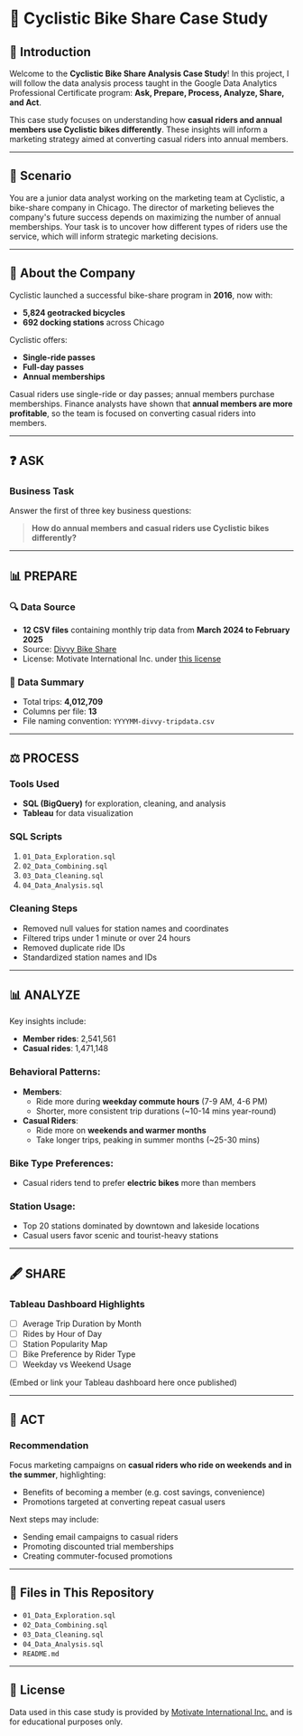 # 📅 Cyclistic Bike Share Case Study

## 📖 Introduction
Welcome to the **Cyclistic Bike Share Analysis Case Study**! In this project, I will follow the data analysis process taught in the Google Data Analytics Professional Certificate program: **Ask, Prepare, Process, Analyze, Share, and Act**.

This case study focuses on understanding how **casual riders and annual members use Cyclistic bikes differently**. These insights will inform a marketing strategy aimed at converting casual riders into annual members.

---

## 🔎 Scenario
You are a junior data analyst working on the marketing team at Cyclistic, a bike-share company in Chicago. The director of marketing believes the company's future success depends on maximizing the number of annual memberships. Your task is to uncover how different types of riders use the service, which will inform strategic marketing decisions.

---

## 📃 About the Company
Cyclistic launched a successful bike-share program in **2016**, now with:
- **5,824 geotracked bicycles**
- **692 docking stations** across Chicago

Cyclistic offers:
- **Single-ride passes**
- **Full-day passes**
- **Annual memberships**

Casual riders use single-ride or day passes; annual members purchase memberships. Finance analysts have shown that **annual members are more profitable**, so the team is focused on converting casual riders into members.

---

## ❓ ASK
### Business Task
Answer the first of three key business questions:
> **How do annual members and casual riders use Cyclistic bikes differently?**

---

## 📊 PREPARE
### 🔍 Data Source
- **12 CSV files** containing monthly trip data from **March 2024 to February 2025**
- Source: [Divvy Bike Share](https://divvybikes.com/system-data)
- License: Motivate International Inc. under [this license](https://ride.divvybikes.com/data-license-agreement)

### 📝 Data Summary
- Total trips: **4,012,709**
- Columns per file: **13**
- File naming convention: `YYYYMM-divvy-tripdata.csv`

---

## ⚖️ PROCESS
### Tools Used
- **SQL (BigQuery)** for exploration, cleaning, and analysis
- **Tableau** for data visualization

### SQL Scripts
1. `01_Data_Exploration.sql`
2. `02_Data_Combining.sql`
3. `03_Data_Cleaning.sql`
4. `04_Data_Analysis.sql`

### Cleaning Steps
- Removed null values for station names and coordinates
- Filtered trips under 1 minute or over 24 hours
- Removed duplicate ride IDs
- Standardized station names and IDs

---

## 📊 ANALYZE
Key insights include:
- **Member rides**: 2,541,561
- **Casual rides**: 1,471,148

### Behavioral Patterns:
- **Members**:
  - Ride more during **weekday commute hours** (7-9 AM, 4-6 PM)
  - Shorter, more consistent trip durations (~10-14 mins year-round)
- **Casual Riders**:
  - Ride more on **weekends and warmer months**
  - Take longer trips, peaking in summer months (~25-30 mins)

### Bike Type Preferences:
- Casual riders tend to prefer **electric bikes** more than members

### Station Usage:
- Top 20 stations dominated by downtown and lakeside locations
- Casual users favor scenic and tourist-heavy stations

---

## 🖋️ SHARE
### Tableau Dashboard Highlights
- [ ] Average Trip Duration by Month
- [ ] Rides by Hour of Day
- [ ] Station Popularity Map
- [ ] Bike Preference by Rider Type
- [ ] Weekday vs Weekend Usage

(Embed or link your Tableau dashboard here once published)

---

## 🌟 ACT
### Recommendation
Focus marketing campaigns on **casual riders who ride on weekends and in the summer**, highlighting:
- Benefits of becoming a member (e.g. cost savings, convenience)
- Promotions targeted at converting repeat casual users

Next steps may include:
- Sending email campaigns to casual riders
- Promoting discounted trial memberships
- Creating commuter-focused promotions

---

## 📁 Files in This Repository
- `01_Data_Exploration.sql`
- `02_Data_Combining.sql`
- `03_Data_Cleaning.sql`
- `04_Data_Analysis.sql`
- `README.md`

---

## 📄 License
Data used in this case study is provided by [Motivate International Inc.](https://ride.divvybikes.com/data-license-agreement) and is for educational purposes only.

